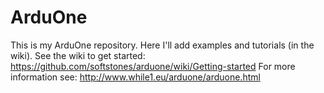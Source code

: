 # ArduOne
This is my ArduOne repository. Here I'll add examples and tutorials (in the wiki). 
See the wiki to get started: https://github.com/softstones/arduone/wiki/Getting-started
For more information see: http://www.while1.eu/arduone/arduone.html
